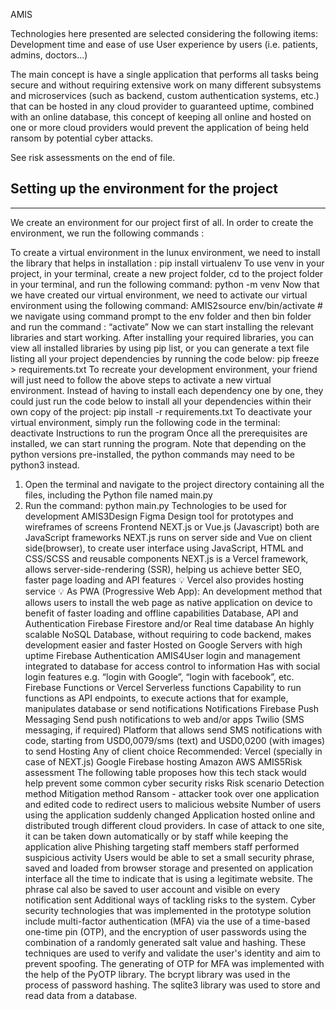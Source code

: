 
AMIS

Technologies here presented are selected considering the following items:
Development time and ease of use
User experience by users (i.e. patients, admins, doctors...)

The main concept is have a single application that performs all tasks being secure and
without requiring extensive work on many different subsystems and microservices (such
as backend, custom authentication systems, etc.) that can be hosted in any cloud
provider to guaranteed uptime, combined with an online database, this concept of
keeping all online and hosted on one or more cloud providers would prevent the
application of being held ransom by potential cyber attacks.

See risk assessments on the end of file.

## Setting up the environment for the project
-------------------------------------------

We create an environment for our project first of all. In order to create the environment,
we run the following commands :

To create a virtual environment in the lunux environment, we need to install the library that helps in installation :
pip install virtualenv
To use venv in your project, in your terminal, create a new project folder, cd to the
project folder in your terminal, and run the following command:
python<version> -m venv <virtual-environment-name>
Now that we have created our virtual environment, we need to activate our virtual
environment using the following command:
AMIS2source env/bin/activate # we navigate using command prompt to the env folder and
then bin folder and run the command : “activate”
Now we can start installing the relevant libraries and start working.
After installing your required libraries, you can view all installed libraries by using pip list,
or you can generate a text file listing all your project dependencies by running the code
below:
pip freeze > requirements.txt
To recreate your development environment, your friend will just need to follow the above
steps to activate a new virtual environment.
Instead of having to install each dependency one by one, they could just run the code
below to install all your dependencies within their own copy of the project:
pip install -r requirements.txt
To deactivate your virtual environment, simply run the following code in the terminal:
deactivate
Instructions to run the program
Once all the prerequisites are installed, we can start running the program. Note that
depending on the python versions pre-installed, the python commands may need to be
python3 instead.
1. Open the terminal and navigate to the project directory containing all the files,
including the Python file named main.py
2. Run the command: python main.py
Technologies to be used for development
AMIS3Design
Figma
Design tool for prototypes and wireframes of screens
Frontend
NEXT.js or Vue.js (Javascript)
both are JavaScript frameworks NEXT.js runs on server side and Vue on client
side(browser), to create user interface using JavaScript, HTML and CSS/SCSS and
reusable components
NEXT.js is a Vercel framework, allows server-side-rendering (SSR), helping us
achieve better SEO, faster page loading and API features
💡 Vercel also provides hosting service
💡 As PWA (Progressive Web App): An development method that allows
users to install the web page as native application on device to benefit of
faster loading and offline capabilities
Database, API and Authentication
Firebase Firestore and/or Real time database
An highly scalable NoSQL Database, without requiring to code backend,
makes development easier and faster
Hosted on Google Servers with high uptime
Firebase Authentication
AMIS4User login and management
integrated to database for access control to information
Has with social login features
e.g. “login with Google”, “login with facebook”, etc.
Firebase Functions or Vercel Serverless functions
Capability to run functions as API endpoints, to execute actions that for
example, manipulates database or send notifications
Notifications
Firebase Push Messaging
Send push notifications to web and/or apps
Twilio (SMS messaging, if required)
Platform that allows send SMS notifications with code, starting from
USD0,0079/sms (text) and USD0,0200 (with images) to send
Hosting
Any of client choice
Recommended:
Vercel (specially in case of NEXT.js)
Google Firebase hosting
Amazon AWS
AMIS5Risk assessment
The following table proposes how this tech stack would help prevent some common
cyber security risks
Risk scenario Detection
method Mitigation method
Ransom - attacker
took over one
application and
edited code to
redirect users to
malicious website
Number of users
using the
application
suddenly
changed
Application hosted online and distributed trough
different cloud providers. In case of attack to one
site, it can be taken down automatically or by staff
while keeping the application alive
Phishing targeting
staff members
staff performed
suspicious
activity
Users would be able to set a small security phrase,
saved and loaded from browser storage and
presented on application interface all the time to
indicate that is using a legitimate website. The
phrase cal also be saved to user account and visible
on every notification sent
Additional ways of tackling risks to the
system.
Cyber security technologies that was implemented in the prototype solution include
multi-factor authentication (MFA) via the use of a time-based one-time pin (OTP),
and the encryption of user passwords using the combination of a randomly
generated salt value and hashing. These techniques are used to verify and validate
the user's identity and aim to prevent spoofing. The generating of OTP for MFA was
implemented with the help of the PyOTP library. The bcrypt library was used in the
process of password hashing. The sqlite3 library was used to store and read data
from a database.
